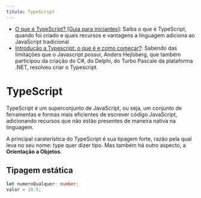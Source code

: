 ```yaml
---
titulo: TypeScript
---
```

- [O que é TypeScript? [Guia para iniciantes]](https://tecnoblog.net/responde/o-que-e-typescript-guia-para-iniciantes/): Saiba o que é TypeScript, quando foi criado e quais recursos e vantagens a linguagem adiciona ao JavaScript tradicional
- [Introdução a Typescript: o que é e como começar?](https://blog.geekhunter.com.br/introducao-a-typescript/): Sabendo das limitações que o Javascript possui, Anders Hejlsberg, que também participou da criação do C#, do Delphi, do Turbo Pascale da plataforma .NET, resolveu criar o Typescript.

# TypeScript

TypeScript é um superconjunto de JavaScript, ou seja, um conjunto de ferramentas e formas mais eficientes de escrever código JavaScript, adicionando recursos que não estão presentes de maneira nativa na linguagem.

A principal caraterística do TypeScript é sua tipagem forte, razão pela qual leva no seu nome: type quer dizer tipo. Mas também há outro aspecto, a **Orientação a Objetos**.

## Tipagem estática

~~~typescript
let numeroQualquer: number;
valor = 10.5;
~~~
